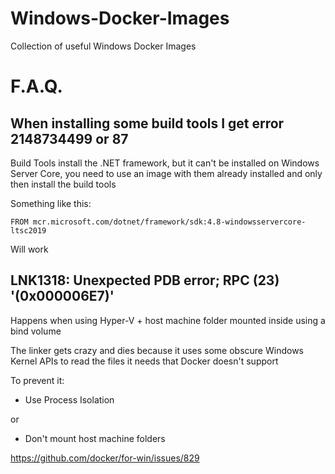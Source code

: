 # Windows-Docker-Images

Collection of useful Windows Docker Images

# F.A.Q.

## When installing some build tools I get error 2148734499 or 87

Build Tools install the .NET framework, but it can't be installed on Windows Server Core, you need to use an image with them already installed and only then install the build tools

Something like this:

`FROM mcr.microsoft.com/dotnet/framework/sdk:4.8-windowsservercore-ltsc2019`

Will work

## LNK1318: Unexpected PDB error; RPC (23) '(0x000006E7)'

Happens when using Hyper-V + host machine folder mounted inside using a bind volume

The linker gets crazy and dies because it uses some obscure Windows Kernel APIs to read the files it needs that Docker doesn't support

To prevent it:

- Use Process Isolation

or

- Don't mount host machine folders

https://github.com/docker/for-win/issues/829
